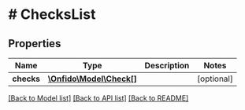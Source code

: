 # # ChecksList

## Properties

Name | Type | Description | Notes
------------ | ------------- | ------------- | -------------
**checks** | [**\Onfido\Model\Check[]**](Check.md) |  | [optional] 

[[Back to Model list]](../../README.md#documentation-for-models) [[Back to API list]](../../README.md#documentation-for-api-endpoints) [[Back to README]](../../README.md)


